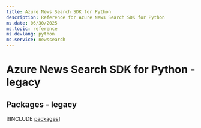 ```yaml
---
title: Azure News Search SDK for Python
description: Reference for Azure News Search SDK for Python
ms.date: 06/30/2025
ms.topic: reference
ms.devlang: python
ms.service: newssearch
---
```

# Azure News Search SDK for Python - legacy
## Packages - legacy
[!INCLUDE [packages](news-search-index.md)]